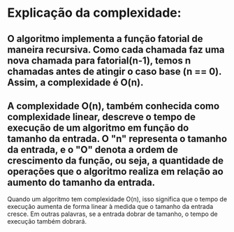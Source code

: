 # Explicação da complexidade:

## O algoritmo implementa a função fatorial de maneira recursiva. Como cada chamada faz uma nova chamada para fatorial(n-1), temos n chamadas antes de atingir o caso base (n == 0). Assim, a complexidade é O(n).

## A complexidade O(n), também conhecida como complexidade linear, descreve o tempo de execução de um algoritmo em função do tamanho da entrada. O "n" representa o tamanho da entrada, e o "O" denota a ordem de crescimento da função, ou seja, a quantidade de operações que o algoritmo realiza em relação ao aumento do tamanho da entrada.

Quando um algoritmo tem complexidade O(n), isso significa que o tempo de execução aumenta de forma linear à medida que o tamanho da entrada cresce. Em outras palavras, se a entrada dobrar de tamanho, o tempo de execução também dobrará.
